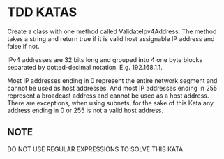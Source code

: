 # TDD KATAS 

Create a class with one method called ValidateIpv4Address. The method takes a string and return true if it is valid host assignable IP address and false if not.

IPv4 addresses are 32 bits long and grouped into 4 one byte blocks separated by dotted-decimal notation. E.g. 192.168.1.1.

Most IP addresses ending in 0 represent the entire network segment and cannot be used as host addresses. And most IP addresses ending in 255 represent a broadcast address and cannot be used as a host address. There are exceptions, when using subnets, for the sake of this Kata any address ending in 0 or 255 is not a valid host address.

## NOTE
DO NOT USE REGULAR EXPRESSIONS TO SOLVE THIS KATA.